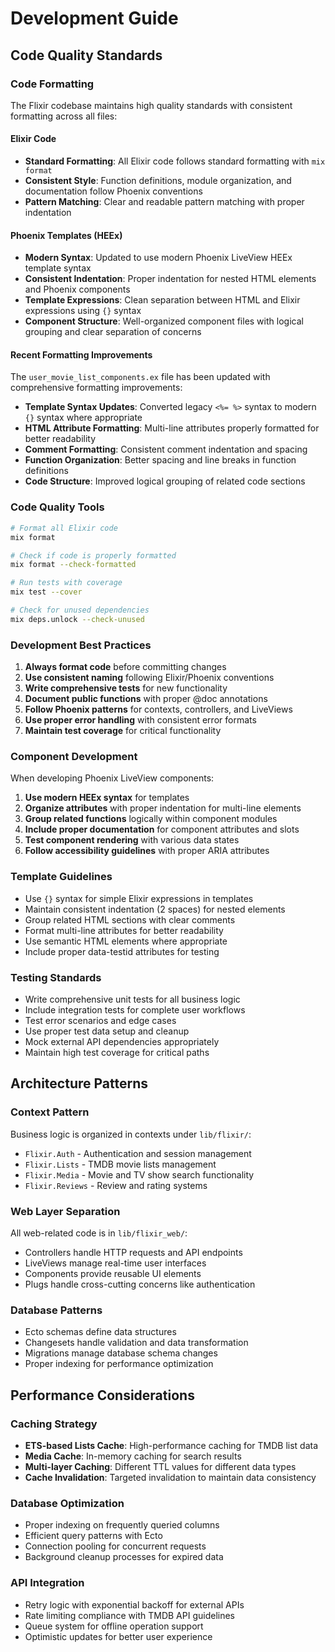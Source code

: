 # Development Guide

## Code Quality Standards

### Code Formatting

The Flixir codebase maintains high quality standards with consistent formatting across all files:

#### Elixir Code
- **Standard Formatting**: All Elixir code follows standard formatting with `mix format`
- **Consistent Style**: Function definitions, module organization, and documentation follow Phoenix conventions
- **Pattern Matching**: Clear and readable pattern matching with proper indentation

#### Phoenix Templates (HEEx)
- **Modern Syntax**: Updated to use modern Phoenix LiveView HEEx template syntax
- **Consistent Indentation**: Proper indentation for nested HTML elements and Phoenix components
- **Template Expressions**: Clean separation between HTML and Elixir expressions using `{}` syntax
- **Component Structure**: Well-organized component files with logical grouping and clear separation of concerns

#### Recent Formatting Improvements

The `user_movie_list_components.ex` file has been updated with comprehensive formatting improvements:

- **Template Syntax Updates**: Converted legacy `<%= %>` syntax to modern `{}` syntax where appropriate
- **HTML Attribute Formatting**: Multi-line attributes properly formatted for better readability
- **Comment Formatting**: Consistent comment indentation and spacing
- **Function Organization**: Better spacing and line breaks in function definitions
- **Code Structure**: Improved logical grouping of related code sections

### Code Quality Tools

```bash
# Format all Elixir code
mix format

# Check if code is properly formatted
mix format --check-formatted

# Run tests with coverage
mix test --cover

# Check for unused dependencies
mix deps.unlock --check-unused
```

### Development Best Practices

1. **Always format code** before committing changes
2. **Use consistent naming** following Elixir/Phoenix conventions
3. **Write comprehensive tests** for new functionality
4. **Document public functions** with proper @doc annotations
5. **Follow Phoenix patterns** for contexts, controllers, and LiveViews
6. **Use proper error handling** with consistent error formats
7. **Maintain test coverage** for critical functionality

### Component Development

When developing Phoenix LiveView components:

1. **Use modern HEEx syntax** for templates
2. **Organize attributes** with proper indentation for multi-line elements
3. **Group related functions** logically within component modules
4. **Include proper documentation** for component attributes and slots
5. **Test component rendering** with various data states
6. **Follow accessibility guidelines** with proper ARIA attributes

### Template Guidelines

- Use `{}` syntax for simple Elixir expressions in templates
- Maintain consistent indentation (2 spaces) for nested elements
- Group related HTML sections with clear comments
- Format multi-line attributes for better readability
- Use semantic HTML elements where appropriate
- Include proper data-testid attributes for testing

### Testing Standards

- Write comprehensive unit tests for all business logic
- Include integration tests for complete user workflows
- Test error scenarios and edge cases
- Use proper test data setup and cleanup
- Mock external API dependencies appropriately
- Maintain high test coverage for critical paths

## Architecture Patterns

### Context Pattern
Business logic is organized in contexts under `lib/flixir/`:
- `Flixir.Auth` - Authentication and session management
- `Flixir.Lists` - TMDB movie lists management
- `Flixir.Media` - Movie and TV show search functionality
- `Flixir.Reviews` - Review and rating systems

### Web Layer Separation
All web-related code is in `lib/flixir_web/`:
- Controllers handle HTTP requests and API endpoints
- LiveViews manage real-time user interfaces
- Components provide reusable UI elements
- Plugs handle cross-cutting concerns like authentication

### Database Patterns
- Ecto schemas define data structures
- Changesets handle validation and data transformation
- Migrations manage database schema changes
- Proper indexing for performance optimization

## Performance Considerations

### Caching Strategy
- **ETS-based Lists Cache**: High-performance caching for TMDB list data
- **Media Cache**: In-memory caching for search results
- **Multi-layer Caching**: Different TTL values for different data types
- **Cache Invalidation**: Targeted invalidation to maintain data consistency

### Database Optimization
- Proper indexing on frequently queried columns
- Efficient query patterns with Ecto
- Connection pooling for concurrent requests
- Background cleanup processes for expired data

### API Integration
- Retry logic with exponential backoff for external APIs
- Rate limiting compliance with TMDB API guidelines
- Queue system for offline operation support
- Optimistic updates for better user experience